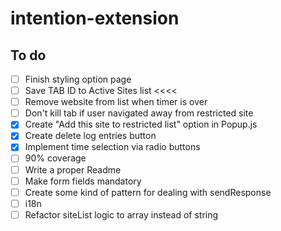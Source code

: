 # intention-extension

## To do

- [ ] Finish styling option page
- [ ] Save TAB ID to Active Sites list <<<<
- [ ] Remove website from list when timer is over
- [ ] Don't kill tab if user navigated away from restricted site
- [x] Create "Add this site to restricted list" option in Popup.js
- [x] Create delete log entries button
- [x] Implement time selection via radio buttons
- [ ] 90% coverage
- [ ] Write a proper Readme
- [ ] Make form fields mandatory
- [ ] Create some kind of pattern for dealing with sendResponse
- [ ] i18n
- [ ] Refactor siteList logic to array instead of string